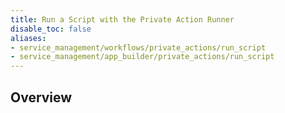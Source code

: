 ```yaml
---
title: Run a Script with the Private Action Runner
disable_toc: false
aliases:
- service_management/workflows/private_actions/run_script
- service_management/app_builder/private_actions/run_script
---
```


## Overview


